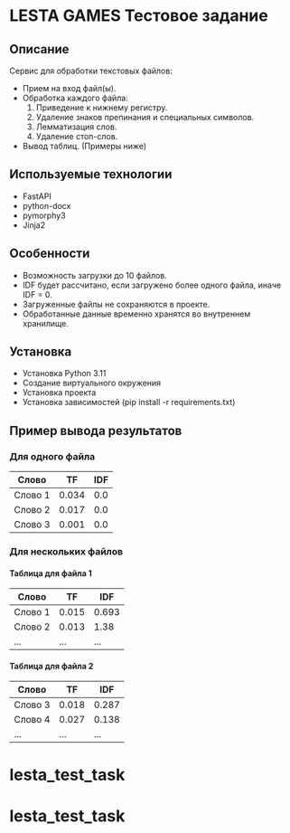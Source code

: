 # LESTA GAMES Тестовое задание

## Описание

Сервис для обработки текстовых файлов:

- Прием на вход файл(ы).
- Обработка каждого файла:
  1. Приведение к нижнему регистру.
  2. Удаление знаков препинания и специальных символов.
  3. Лемматизация слов.
  4. Удаление стоп-слов.
- Вывод таблиц. (Примеры ниже)

## Используемые технологии

- FastAPI
- python-docx
- pymorphy3
- Jinja2

## Особенности

- Возможность загрузки до 10 файлов.
- IDF будет рассчитано, если загружено более одного файла, иначе IDF = 0.
- Загруженные файлы не сохраняются в проекте.
- Обработанные данные временно хранятся во внутреннем хранилище.

## Установка
* Установка Python 3.11
* Создание виртуального окружения
* Установка проекта
* Установка зависимостей (pip install -r requirements.txt)

## Пример вывода результатов

### Для одного файла


| Слово   | TF    | IDF  |
| ------- | ----- | ---- |
| Слово 1 | 0.034 | 0.0  |
| Слово 2 | 0.017 | 0.0  |
| Слово 3 | 0.001 | 0.0  |


### Для нескольких файлов

#### Таблица для файла 1


| Слово   | TF    | IDF   |
|---------|-------|-------|
| Слово 1 | 0.015 | 0.693 |
| Слово 2 | 0.013 | 1.38  |
| ...     | ...   | ...   |



#### Таблица для файла 2


| Слово   | TF    | IDF   |
|---------|-------|-------|
| Слово 3 | 0.018 | 0.287 |
| Слово 4 | 0.027 | 0.138 |
| ...     | ...   | ...   |


# lesta_test_task
# lesta_test_task
